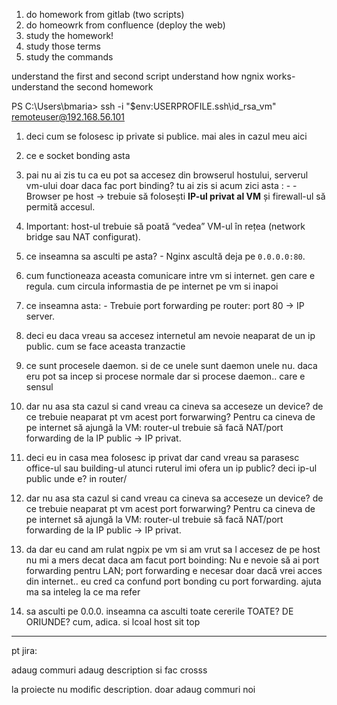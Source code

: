 1. do homework from gitlab (two scripts)
2. do homeowrk from confluence (deploy the web)
3. study the homework!
4. study those terms
5. study the commands


understand the first and second script
understand how ngnix works- understand the second homework





PS C:\Users\bmaria> ssh -i "$env:USERPROFILE\.ssh\id_rsa_vm" remoteuser@192.168.56.101



1. deci cum se folosesc ip private si publice. mai ales in cazul meu aici
2. ce e socket bonding asta

3. pai nu ai zis tu ca eu pot sa accesez din browserul hostului, serverul vm-ului doar daca fac port binding? tu ai zis si acum zici asta : - - Browser pe host → trebuie să folosești **IP-ul privat al VM** și firewall-ul să permită accesul.
        
4. Important: host-ul trebuie să poată “vedea” VM-ul în rețea (network bridge sau NAT configurat).
5. ce inseamna sa asculti pe asta? - Nginx ascultă deja pe `0.0.0.0:80`.
6. cum functioneaza aceasta comunicare intre vm si internet. gen care e regula. cum circula informastia de pe internet pe vm si inapoi
7. ce inseamna asta: - Trebuie port forwarding pe router: port 80 → IP server.
8. deci eu daca vreau sa accesez internetul am nevoie neaparat de un ip public. cum se face aceasta tranzactie
9. ce sunt procesele daemon. si de ce unele sunt daemon unele nu. daca eru pot sa incep si procese normale dar si procese daemon.. care e sensul
10. dar nu asa sta cazul si cand vreau ca cineva sa acceseze un device? de ce trebuie neaparat pt vm acest port forwarwing? Pentru ca cineva de pe internet să ajungă la VM: router-ul trebuie să facă NAT/port forwarding de la IP public → IP privat.
11. deci eu in casa mea folosesc ip privat dar cand vreau sa parasesc office-ul sau building-ul atunci ruterul imi ofera un ip public? deci ip-ul public unde e? in router/
12. dar nu asa sta cazul si cand vreau ca cineva sa acceseze un device? de ce trebuie neaparat pt vm acest port forwarwing? Pentru ca cineva de pe internet să ajungă la VM: router-ul trebuie să facă NAT/port forwarding de la IP public → IP privat.
13. da dar eu cand am rulat ngpix pe vm si am vrut sa l accesez de pe host  nu mi a mers decat daca am facut port boinding: Nu e nevoie să ai port forwarding pentru LAN; port forwarding e necesar doar dacă vrei acces din internet.. eu cred ca confund port bonding cu port forwarding. ajuta ma sa inteleg la ce ma refer
14. sa asculti pe 0.0.0. inseamna ca asculti toate cererile TOATE? DE ORIUNDE? cum, adica. si lcoal host sit top










---

pt jira:


adaug commuri 
adaug description si fac crosss


la proiecte nu modific description. doar adaug commuri noi